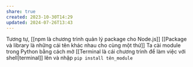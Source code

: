 ```yaml
---
share: true
created: 2023-10-30T14:29
updated: 2024-07-26T13:43
---
```

Tương tự, [[npm là chương trình quản lý package cho Node.js]] 
[[Package và library là những cái tên khác nhau cho cùng một thứ]]
Ta cài module trong Python bằng cách mở [[Terminal là cái chương trình để làm việc với shell|terminal]] lên và nhập
`pip install tên_module`

